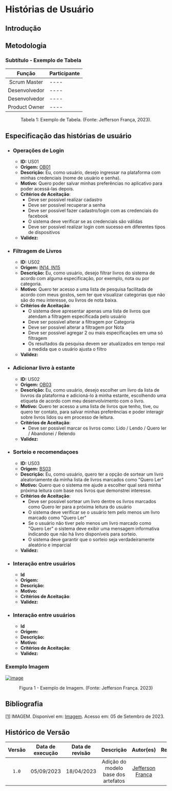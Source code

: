 # Histórias de Usuário

## Introdução

## Metodologia

### Subtítulo - Exemplo de Tabela

|    Função     | Participante |
| :-----------: | :----------- |
| Scrum Master  | ----         |
| Desenvolvedor | ----         |
| Desenvolvedor | ----         |
| Product Owner | ----         |

<div style="text-align: center">
<p> Tabela 1: Exemplo de Tabela. (Fonte: Jefferson França, 2023).</p>
</div>

## Especificação das histórias de usuário

- ### Operações de Login

  - **ID:** US01
  - **Origem:** [OB01](https://github.com/Requisitos-de-Software/2023.2-Skoob/blob/main/docs/elicitacao/requisitos.md)
  - **Descrição:** Eu, como usuário, desejo ingressar na plataforma com minhas credenciais (nome de usuário e senha).
  - **Motivo:** Quero poder salvar minhas preferências no aplicativo para poder acessá-las depois.
  - **Critérios de Aceitação**:
    - Deve ser possível realizar cadastro
    - Deve ser possível recuperar a senha
    - Deve ser possível fazer cadastro/login com as credenciais do facebook
    - O sistema deve verificar se as credenciais são válidas
    - Deve ser possível realizar login com sucesso em diferentes tipos de dispositivos
  - **Validez:**


- ### Filtragem de Livros

  - **ID:** US02
  - **Origem:** [IN14, IN15](https://github.com/Requisitos-de-Software/2023.2-Skoob/blob/main/docs/elicitacao/requisitos.md)
  - **Descrição:** Eu, como usuário, desejo filtrar livros do sistema de acordo com alguma especificação, por exemplo, nota ou por categoria.
  - **Motivo:** Quero ter acesso a uma lista de pesquisa facilitada de acordo com meus gostos, sem ter que visualizar categorias que não são do meu interesse, ou livros de nota baixa.
  - **Critérios de Aceitação**: 
    - O sistema deve apresentar apenas uma lista de livros que atendam a filtragem especificada pelo usuário
    - Deve ser possível alterar a filtragem por Categoria
    - Deve ser possível alterar a filtragem por Nota 
    - Deve ser possível agregar 2 ou mais especificações em uma só filtragem
    - Os resultados da pesquisa devem ser atualizados em tempo real a medida que o usuário ajusta o filtro
  - **Validez:**

- ### Adicionar livro à estante
    - **ID:** US02
    - **Origem:** [OB03](https://github.com/Requisitos-de-Software/2023.2-Skoob/blob/main/docs/elicitacao/requisitos.md)
    - **Descrição:** Eu, como usuário, desejo escolher um livro da lista de livvros da plataforma e adicioná-lo à minha estante, escolhendo uma etiqueta de acordo com meu desenvolvimento com o livro.
    - **Motivo:** Quero ter acesso a uma lista de livros que tenho, tive, ou quero ter contato, para salvar minhas preferências e poder interagir sobre livros lidos ou em processo de leitura.
    - **Critérios de Aceitação**: 
        - Deve ser possível marcar os livros como: Lido / Lendo / Quero ler / Abandonei / Relendo
    - **Validez:**
    
- ### Sorteio e recomendaçoes

  - **ID:** US03
  - **Origem:** [BS03](https://github.com/Requisitos-de-Software/2023.2-Skoob/blob/main/docs/elicitacao/requisitos.md)
  - **Descrição:** Eu, como usuário, quero ter a opção de sortear um livro aleatoriamente da minha lista de livros marcados como "Quero Ler"
  - **Motivo:** Quero que o sistema me ajude a escolher qual será minha próxima leitura com base nos livros que demonstrei interesse. 
  - **Critérios de Aceitação**:
    - Deve ser possível sortear um livro dentre os livros marcados como Quero ler para a próxima leitura do usuário
    - O sistema deve verificar se o usuário tem pelo menos um livro marcado como "Quero Ler"
    - Se o usuário não tiver pelo menos um livro marcado como "Quero Ler" o sistema deve exibir uma mensagem informativa indicando que não há livro disponíveis para sorteio.
    - O sistema deve garantir que o sorteio seja verdadeiramente aleatório e imparcial
  - **Validez:**

- ### Interação entre usuários
  - **Id**
  - **Origem:**
  - **Descrição:**
  - **Motivo:**
  - **Critérios de Aceitação**:
  - **Validez:**
  
- ### Interação entre usuários
  - **Id**
  - **Origem:**
  - **Descrição:**
  - **Motivo:**
  - **Critérios de Aceitação**:
  - **Validez:**

### Exemplo Imagem

<a id="a" href="#aa">![image](img/imagem.png)</a>

<div style="text-align: center">
<p>Figura 1 - Exemplo de Imagem. (Fonte: Jefferson França. 2023)</p>
</div>

## Bibliografia

<a id="aa" href="#a">[1]</a> IMAGEM. Disponível em: [Imagem](https://pt.wikipedia.org/wiki/Imagem). Acesso em: 05 de Setembro de 2023.

## Histórico de Versão

| Versão | Data de execução | Data de revisão |              Descrição              |                   Autor(es)                   |                  Revisor(es)                  |
| :----: | :--------------: | :-------------: | :---------------------------------: | :-------------------------------------------: | :-------------------------------------------: |
| `1.0`  |    05/09/2023    |   18/04/2023    | Adição do modelo base dos artefatos | [Jefferson França](https://github.com/Frans6) | [Yago Passos](https://github.com/yagompassos) |
